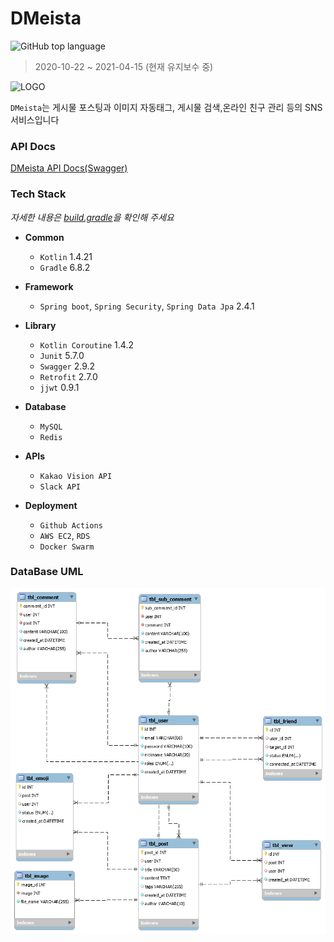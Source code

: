 # DMeista 
![GitHub top language](https://img.shields.io/github/languages/top/kangsinhee/tut_kotlin_springboot?color=red&style=flat-square)

>  2020-10-22 ~ 2021-04-15 (현재 유지보수 중)

![LOGO](https://www.notion.so/image/https%3A%2F%2Fs3-us-west-2.amazonaws.com%2Fsecure.notion-static.com%2Fb37262be-22b2-4669-bcb7-064fd0c46a13%2Flogo.png?table=block&id=13d65f0c-0498-4628-bd8b-b60a479b1d9e&width=250&userId=dfbe6b8d-7e07-4ba1-a7ee-268c7dc2fadb&cache=v2)

`DMeista`는 게시물 포스팅과 이미지 자동태그, 게시물 검색,온라인 친구 관리 등의 SNS 서비스입니다

### API Docs

[DMeista API Docs(Swagger)](http://localhost:8080/swagger-ui/index.html)

### Tech Stack
*자세한 내용은 [build.gradle](./build.gradle.kts)을 확인해 주세요*

* **Common**
    * `Kotlin` 1.4.21
    * `Gradle` 6.8.2

* **Framework**
    * `Spring boot`, `Spring Security`, `Spring Data Jpa` 2.4.1

* **Library**
    * `Kotlin Coroutine` 1.4.2
    * `Junit` 5.7.0
    * `Swagger` 2.9.2
    * `Retrofit` 2.7.0
    * `jjwt` 0.9.1
* **Database**
    * `MySQL`
    * `Redis`
* **APIs**
    * `Kakao Vision API`
    * `Slack API`
* **Deployment**
    * `Github Actions`
    * `AWS EC2`, `RDS`
    * `Docker Swarm`
### DataBase UML
![DB UML](./db.png)